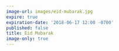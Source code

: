 ```yaml
---
image-url: images/eid-mubarak.jpg
expire: true
expiration-date: '2018-06-17 12:00 -0700'
published: false
title: Eid Mubarak
image-only: true
---
```

